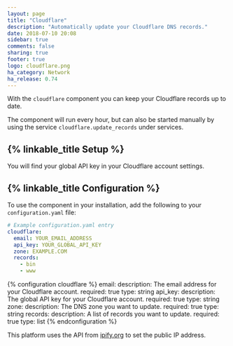```yaml
---
layout: page
title: "Cloudflare"
description: "Automatically update your Cloudflare DNS records."
date: 2018-07-10 20:08
sidebar: true
comments: false
sharing: true
footer: true
logo: cloudflare.png
ha_category: Network
ha_release: 0.74
---
```


With the `cloudflare` component you can keep your Cloudflare records up to date.

The component will run every hour, but can also be started manually by using the service `cloudflare.update_records` under services.

## {% linkable_title Setup %}

You will find your global API key in your Cloudflare account settings.

## {% linkable_title Configuration %}

To use the component in your installation, add the following to your `configuration.yaml` file:

```yaml
# Example configuration.yaml entry
cloudflare:
  email: YOUR_EMAIL_ADDRESS
  api_key: YOUR_GLOBAL_API_KEY
  zone: EXAMPLE.COM
  records:
    - bin
    - www
```

{% configuration cloudflare %}
email:
  description: The email address for your Cloudflare account.
  required: true
  type: string
api_key:
  description: The global API key for your Cloudflare account.
  required: true
  type: string
zone:
  description: The DNS zone you want to update.
  required: true
  type: string
records:
  description: A list of records you want to update.
  required: true
  type: list
{% endconfiguration %}

This platform uses the API from [ipify.org](https://www.ipify.org/) to set the public IP address.
